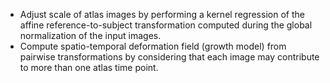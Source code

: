 - Adjust scale of atlas images by performing a kernel regression of the
  affine reference-to-subject transformation computed during the global
  normalization of the input images.
- Compute spatio-temporal deformation field (growth model) from pairwise
  transformations by considering that each image may contribute to more
  than one atlas time point.
